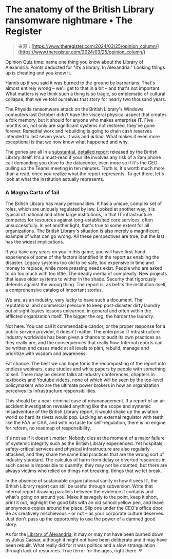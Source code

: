 <!--yml
category: 未分类
date: 2024-05-29 12:38:57
-->

# The anatomy of the British Library ransomware nightmare • The Register

> 来源：[https://www.theregister.com/2024/03/25/opinion_column/](https://www.theregister.com/2024/03/25/opinion_column/)

Opinion Quiz time: name one thing you know about the Library of Alexandria. Points deducted for "it’s a library. In Alexandria." Looking things up is cheating and you know it.

Hands up if you said it was burned to the ground by barbarians. That's almost entirely wrong – we'll get to that in a bit – and that's not important. What matters is we think such a thing is so tragic, so emblematic of cultural collapse, that we've told ourselves that story for nearly two thousand years.

The Rhysida ransomware attack on the British Library's Windows computers last October didn't have the visceral physical aspect that creates a folk memory, but it should for anyone who makes enterprise IT. Five months on, not only are significant systems not restored, they've gone forever. Remedial work and rebuilding is going to drain cash reserves intended to last seven years. It was and **is** bad. What makes it even more exceptional is that we now know what happened and why.

The gories are all in a [substantial, detailed report](https://www.theregister.com/2024/03/11/british_library_slaps_the_cloud/) released by the British Library itself. It's a must-read if your life involves any risk of a 2am phone call demanding you drive to the datacenter, even more so if it's the CEO pulling up the Teams meeting in ten minutes. Truth is, it's worth much more than a read, once you realize what the report represents. To get there, let's look at what the institution actually represents.

### A Magna Carta of fail

The British Library has many personalities. It has a unique, complex set of roles, which are uniquely regulated by law. Looked at another way, it is typical of national and other large institutions, in that IT infrastructure competes for resources against long-established core services, often unsuccessfully. In yet another light, that's true to some extent for all organizations. The British Library's situation is also merely a magnificent example of what can go wrong. All these perspectives are true, but the last has the widest implications.

If you have any years on you in this game, you will have first-hand experience of some of the factors identified in the report as enabling the disaster. Legacy systems too old to be safe, too expensive in time and money to replace, while more pressing needs exist. People who are asked to do too much with too little. The deadly inertia of complexity. New projects that leave older systems to wither in the shade. Security that rigorously defends against the wrong thing. The report is, as befits the institution itself, a comprehensive catalog of important stories.

We are, as an industry, very lucky to have such a document. The reputational and commercial pressure to keep post-disaster dirty laundry out of sight leaves lessons unlearned, in general and often within the afflicted organization itself. The bigger the org, the harder the laundry.

Not here. You can call it commendable candor, or the proper response for a public service provider, it doesn't matter. The enterprise IT infrastructure industry worldwide has been given a chance to audit its own practices as they really are, and the consequences that really flow. Internal reports can be written and cases made at all levels to plan, rebuild, manage and prioritize with wisdom and awareness.

Fat chance. The best we can hope for is the recomposting of the report into endless webinars, case studies and white papers by people with something to sell. There may be decent talks at industry conferences, chapters in textbooks and Youtube videos, none of which will be seen by the top-level policymakers who are the ultimate power brokers in how an organization perceives its infrastructure responsibilities.

This should be a near-criminal case of mismanagement. If a report of an air accident investigation revealed anything like the scope and systemic misadventure of the British Library report, it would shake up the aviation world so hard its rivets would pop. Lacking an external regulator with teeth like the FAA or CAA, and with no taste for self-regulation, there is no engine for reform, no roadmap of responsibility.

It's not as if it doesn't *matter*. Nobody dies at the moment of a major failure of systemic integrity such as the British Library experienced. Yet hospitals, safety-critical services and physical infrastructure are also regularly attacked, and they share the same bad practices that are the wrong sort of industry standard. The calculus of harm from delay or diverted resources in such cases is impossible to quantify: they may not be counted, but there are always victims who relied on things not breaking, things that we let break.

In the absence of sustainable organizational sanity in how it sees IT, the British Library report can still be useful through subversion. Write that internal report drawing parallels between the evidence it contains and what's going on around you. Make it savagely to the point, keep it short, print it out, highlight the good bits with an old school yellow pen, and leave anonymous copies around the place. Slip one under the CEO's office door. Be as creatively mischievous – or not – as your corporate culture deserves. Just don't pass up the opportunity to use the power of a damned good story.

As for the [Library of Alexandria](https://en.wikipedia.org/wiki/Library_of_Alexandria), it may or may not have been burned down by Julius Caesar, although it might not have been deliberate and it may have been rebuilt. What really did for it was politics and a slow strangulation through lack of resources. True terror for the ages, right there. ®